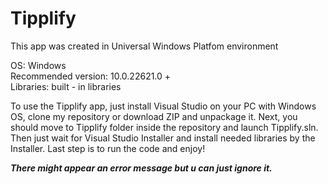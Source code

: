 # Tipplify
This app was created in Universal Windows Platfom environment

OS: Windows         
Recommended version: 10.0.22621.0 +        
Libraries: built - in libraries        

To use the Tipplify app, just install Visual Studio on your PC with Windows OS, clone my repository or download ZIP and unpackage it. 
Next, you should move to Tipplify folder inside the repository and launch Tipplify.sln. 
Then just wait for Visual Studio Installer and install needed libraries by the Installer.
Last step is to run the code and enjoy!

***There might appear an error message but u can just ignore it.***
